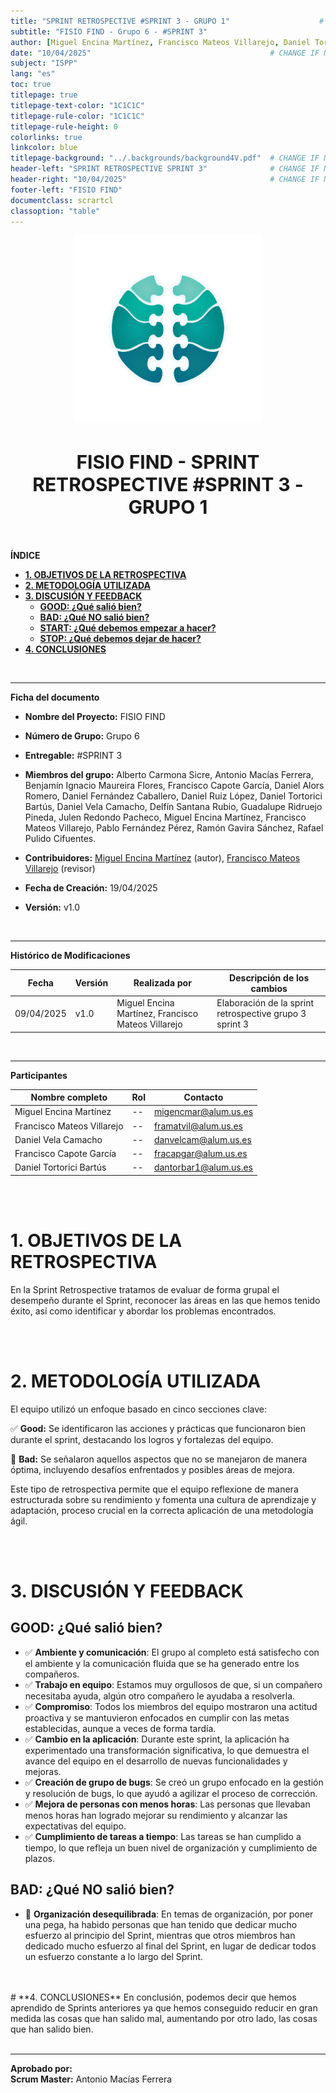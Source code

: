 ```yaml
---
title: "SPRINT RETROSPECTIVE #SPRINT 3 - GRUPO 1"                    # CHANGE IF NEEDED
subtitle: "FISIO FIND - Grupo 6 - #SPRINT 3"
author: [Miguel Encina Martínez, Francisco Mateos Villarejo, Daniel Tortorici Bartús, Daniel Vela Camacho, Francisco Capote García]
date: "10/04/2025"                                        # CHANGE IF NEEDED
subject: "ISPP"
lang: "es"
toc: true
titlepage: true
titlepage-text-color: "1C1C1C"
titlepage-rule-color: "1C1C1C"
titlepage-rule-height: 0
colorlinks: true
linkcolor: blue
titlepage-background: "../.backgrounds/background4V.pdf"  # CHANGE IF NEEDED
header-left: "SPRINT RETROSPECTIVE SPRINT 3"              # CHANGE IF NEEDED
header-right: "10/04/2025"                                # CHANGE IF NEEDED
footer-left: "FISIO FIND"
documentclass: scrartcl
classoption: "table"
---
```


<!-- COMMENT THIS WHEN EXPORTING TO PDF -->
<p align="center">
  <img src="../../.img/Logo_FisioFind_Verde_sin_fondo.webp" alt="Logo FisioFind" width="300" />
</p>

<h1 align="center" style="font-size: 30px; font-weight: bold;">
  FISIO FIND  -  SPRINT RETROSPECTIVE #SPRINT 3 - GRUPO 1
</h1>

<br>

**ÍNDICE**
- [**1. OBJETIVOS DE LA RETROSPECTIVA**](#1-objetivos-de-la-retrospectiva)
- [**2. METODOLOGÍA UTILIZADA**](#2-metodología-utilizada)
- [**3. DISCUSIÓN Y FEEDBACK**](#3-discusión-y-feedback)
  - [**GOOD: ¿Qué salió bien?**](#good-qué-salió-bien)
  - [**BAD: ¿Qué NO salió bien?**](#bad-qué-no-salió-bien)
  - [**START: ¿Qué debemos empezar a hacer?**](#start-qué-debemos-empezar-a-hacer)
  - [**STOP: ¿Qué debemos dejar de hacer?**](#stop-qué-debemos-dejar-de-hacer)
- [**4. CONCLUSIONES**](#4-conclusiones)
<!-- COMMENT WHEN EXPORTING TO PDF -->

<br>

---

**Ficha del documento**

- **Nombre del Proyecto:** FISIO FIND

- **Número de Grupo:** Grupo 6

- **Entregable:** #SPRINT 3

- **Miembros del grupo:** Alberto Carmona Sicre, Antonio Macías Ferrera, Benjamín Ignacio Maureira Flores, Francisco Capote García, Daniel Alors Romero, Daniel Fernández Caballero, Daniel Ruiz López, Daniel Tortorici Bartús, Daniel Vela Camacho, Delfín Santana Rubio, Guadalupe Ridruejo Pineda, Julen Redondo Pacheco, Miguel Encina Martínez, Francisco Mateos Villarejo, Pablo Fernández Pérez, Ramón Gavira Sánchez, Rafael Pulido Cifuentes.

- **Contribuidores:** [Miguel Encina Martínez](https://github.com/MiguelEncina) (autor), [Francisco Mateos Villarejo](https://github.com/pacomateos10) (revisor)

- **Fecha de Creación:** 19/04/2025 

- **Versión:** v1.0

<br>

---

**Histórico de Modificaciones**

| Fecha      | Versión | Realizada por                    | Descripción de los cambios |
|------------|---------|----------------------------------|----------------------------|
| 09/04/2025 | v1.0    | Miguel Encina Martínez, Francisco Mateos Villarejo           | Elaboración de la sprint retrospective grupo 3 sprint 3 |

<br>

---

**Participantes**

| Nombre completo | Rol | Contacto |
|----------------|-----|----------|
| Miguel Encina Martínez | -- | migencmar@alum.us.es |
| Francisco Mateos Villarejo | -- | framatvil@alum.us.es |
| Daniel Vela Camacho | -- | danvelcam@alum.us.es  |
| Francisco Capote García | -- | fracapgar@alum.us.es |
| Daniel Tortorici Bartús | -- | dantorbar1@alum.us.es |

<br>

<!-- \newpage -->

<br>

# **1. OBJETIVOS DE LA RETROSPECTIVA**
En la Sprint Retrospective tratamos de evaluar de forma grupal el desempeño durante el Sprint, reconocer las áreas en las que hemos tenido éxito, así como identificar y abordar los problemas encontrados.

<br>

<br>

# **2. METODOLOGÍA UTILIZADA**
El equipo utilizó un enfoque basado en cinco secciones clave:

✅ **Good:** Se identificaron las acciones y prácticas que funcionaron bien durante el sprint, destacando los logros y fortalezas del equipo.

🔴 **Bad:** Se señalaron aquellos aspectos que no se manejaron de manera óptima, incluyendo desafíos enfrentados y posibles áreas de mejora.  

Este tipo de retrospectiva permite que el equipo reflexione de manera estructurada sobre su rendimiento y fomenta una cultura de aprendizaje y adaptación, proceso crucial en la correcta aplicación de una metodología ágil.

<br>

<br>

# **3. DISCUSIÓN Y FEEDBACK**

## **GOOD: ¿Qué salió bien?**
- ✅ **Ambiente y comunicación**: El grupo al completo está satisfecho con el ambiente y la comunicación fluida que se ha generado entre los compañeros.
- ✅ **Trabajo en equipo**: Estamos muy orgullosos de que, si un compañero necesitaba ayuda, algún otro compañero le ayudaba a resolverla.
- ✅ **Compromiso**: Todos los miembros del equipo mostraron una actitud proactiva y se mantuvieron enfocados en cumplir con las metas establecidas, aunque a veces de forma tardía.
- ✅ **Cambio en la aplicación**: Durante este sprint, la aplicación ha experimentado una transformación significativa, lo que demuestra el avance del equipo en el desarrollo de nuevas funcionalidades y mejoras.
- ✅ **Creación de grupo de bugs**: Se creó un grupo enfocado en la gestión y resolución de bugs, lo que ayudó a agilizar el proceso de corrección.
- ✅ **Mejora de personas con menos horas**: Las personas que llevaban menos horas han logrado mejorar su rendimiento y alcanzar las expectativas del equipo.
- ✅ **Cumplimiento de tareas a tiempo**: Las tareas se han cumplido a tiempo, lo que refleja un buen nivel de organización y cumplimiento de plazos.

## **BAD: ¿Qué NO salió bien?**

- 🔴 **Organización desequilibrada**: En temas de organización, por poner una pega, ha habido personas que han tenido que dedicar mucho esfuerzo al principio del Sprint, mientras que otros miembros han dedicado mucho esfuerzo al final del Sprint, en lugar de dedicar todos un esfuerzo constante a lo largo del Sprint.

<br>

<br>
# **4. CONCLUSIONES**
En conclusión, podemos decir que hemos aprendido de Sprints anteriores ya que hemos conseguido reducir en gran medida las cosas que han salido mal, aumentando por otro lado, las cosas que han salido bien.

<br>

<br>

---

**Aprobado por:**  
**Scrum Master:** Antonio Macías Ferrera
